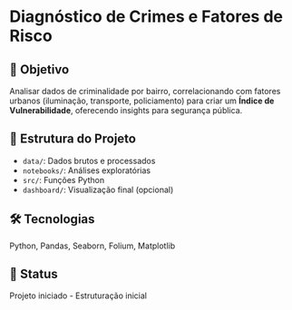 # Diagnóstico de Crimes e Fatores de Risco

## 🎯 Objetivo
Analisar dados de criminalidade por bairro, correlacionando com fatores urbanos (iluminação, transporte, policiamento) para criar um **Índice de Vulnerabilidade**, oferecendo insights para segurança pública.

## 📂 Estrutura do Projeto
- `data/`: Dados brutos e processados
- `notebooks/`: Análises exploratórias
- `src/`: Funções Python
- `dashboard/`: Visualização final (opcional)

## 🛠️ Tecnologias
Python, Pandas, Seaborn, Folium, Matplotlib

## 🚀 Status
Projeto iniciado - Estruturação inicial
